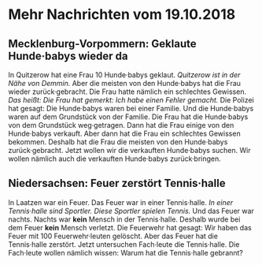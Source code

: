 # Mehr Nachrichten vom 19.10.2018


## Mecklenburg-Vorpommern: Geklaute Hunde·babys wieder da
In Quitzerow hat eine Frau 10 Hunde·babys geklaut. 
*Quitzerow ist in der Nähe von Demmin.* Aber die meisten von den Hunde·babys hat die Frau wieder zurück·gebracht. Die Frau hatte nämlich ein schlechtes Gewissen. *Das heißt:* 
*Die Frau hat gemerkt:* 
*Ich habe einen Fehler gemacht.* 
Die Polizei hat gesagt: Die Hunde·babys waren bei einer Familie. Und die Hunde·babys waren auf dem Grundstück von der Familie. Die Frau hat die Hunde·babys von dem Grundstück weg·getragen. Dann hat die Frau einige von den Hunde·babys verkauft. Aber dann hat die Frau ein schlechtes Gewissen bekommen. Deshalb hat die Frau die meisten von den Hunde·babys zurück·gebracht. Jetzt wollen wir die verkauften Hunde·babys suchen. Wir wollen nämlich auch die verkauften Hunde·babys zurück·bringen. 

## Niedersachsen: Feuer zerstört Tennis·halle
In Laatzen war ein Feuer. Das Feuer war in einer Tennis·halle. 
*In einer Tennis·halle sind Sportler.* 
*Diese Sportler spielen Tennis.* Und das Feuer war nachts. Nachts war **kein** Mensch in der Tennis·halle. Deshalb wurde bei dem Feuer **kein** Mensch verletzt. 
Die Feuerwehr hat gesagt: Wir haben das Feuer mit 100 Feuerwehr·leuten gelöscht. Aber das Feuer hat die Tennis·halle zerstört. Jetzt untersuchen Fach·leute die Tennis·halle. Die Fach·leute wollen nämlich wissen: Warum hat die Tennis·halle gebrannt? 
